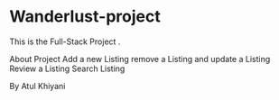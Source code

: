 # Wanderlust-project
This is the Full-Stack Project .


About Project
Add a new Listing remove a Listing and update a Listing
Review a Listing
Search Listing  


By Atul Khiyani
